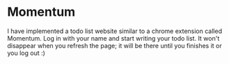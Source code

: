 # Momentum

I have implemented a todo list website similar to a chrome extension called Momentum. Log in with your name and start writing your todo list. It won't disappear when you refresh the page; it will be there until you finishes it or you log out :)
